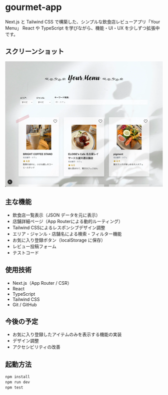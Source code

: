 # gourmet-app

Next.js と Tailwind CSS で構築した、シンプルな飲食店レビューアプリ「Your Menu」
React や TypeScript を学びながら、機能・UI・UX を少しずつ拡張中です。

## スクリーンショット

<img src="screenshots/top.webp" alt="トップページ" width="600" />

## 主な機能

- 飲食店一覧表示（JSON データを元に表示）
- 店舗詳細ページ（App Routerによる動的ルーティング）
- Tailwind CSSによるレスポンシブデザイン調整
- エリア・ジャンル・店舗名による検索・フィルター機能
- お気に入り登録ボタン（localStorage に保存）
- レビュー投稿フォーム
- テストコード

## 使用技術

- Next.js（App Router / CSR）
- React
- TypeScript
- Tailwind CSS
- Git / GitHub

## 今後の予定

- お気に入り登録したアイテムのみを表示する機能の実装
- デザイン調整
- アクセシビリティの改善

## 起動方法

```bash
npm install
npm run dev
npm test
```